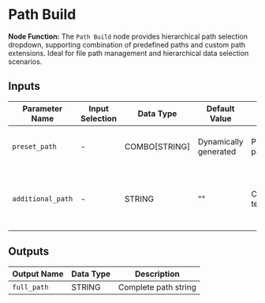 # Path Build

**Node Function:** The `Path Build` node provides hierarchical path selection dropdown, supporting combination of predefined paths and custom path extensions. Ideal for file path management and hierarchical data selection scenarios.

## Inputs

| Parameter Name | Input Selection | Data Type | Default Value | Value Range | Description |
| -------------- | --------------- | --------- | ------------- | ----------- | ----------- |
| `preset_path` | - | COMBO[STRING] | Dynamically generated | Predefined path list | Hierarchical path selection dropdown |
| `additional_path` | - | STRING | "" | Custom text | Additional path extension, optional custom field |

## Outputs

| Output Name | Data Type | Description |
|-------------|-----------|-------------|
| `full_path` | STRING | Complete path string |